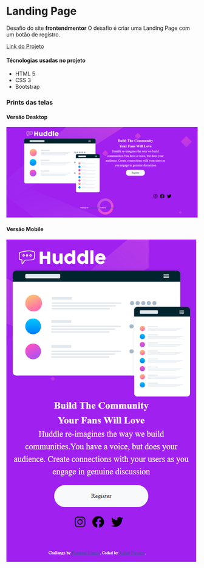 # Landing Page
Desafio do site **frontendmentor**
O desafio é criar uma Landing Page com um botão de registro.

[Link do Projeto](https://rafael0125.github.io/Landing_page/)

#### Técnologias usadas no projeto 
* HTML 5
* CSS 3
* Bootstrap

### Prints das telas 

#### Versão Desktop 

![PrintMobile](imagens/print_landing_page_desktop.png)

#### Versão Mobile 

![PrintMobile](imagens/print_landing_page_mobile.png)

